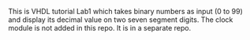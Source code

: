 This is VHDL tutorial Lab1 which takes binary numbers as input (0 to 99) and display its decimal value on two seven segment digits. The clock module is not added in this repo. It is in a separate repo.  
